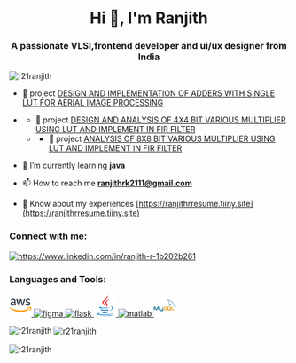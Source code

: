 <h1 align="center">Hi 👋, I'm Ranjith</h1>
<h3 align="center">A passionate VLSI,frontend developer and ui/ux designer from India</h3>

<p align="left"> <img src="https://komarev.com/ghpvc/?username=r21ranjith&label=Profile%20views&color=0e75b6&style=flat" alt="r21ranjith" /> </p>

- 🔭 project [DESIGN AND IMPLEMENTATION OF ADDERS WITH SINGLE LUT FOR AERIAL IMAGE PROCESSING](https://github.com/R21Ranjith/VLSI-P1.git)
- - 🔭 project [DESIGN AND ANALYSIS OF 4X4 BIT VARIOUS MULTIPLIER USING LUT AND IMPLEMENT IN FIR FILTER](https://github.com/R21Ranjith/VLSI-P2.git)
  - - 🔭 project [ ANALYSIS OF 8X8 BIT VARIOUS MULTIPLIER USING LUT AND IMPLEMENT IN FIR FILTER](https://github.com/R21Ranjith/VLSI-P2.git)

- 🌱 I’m currently learning **java**

- 📫 How to reach me **ranjithrk2111@gmail.com**

- 📄 Know about my experiences [https://ranjithrresume.tiiny.site](https://ranjithrresume.tiiny.site)

<h3 align="left">Connect with me:</h3>
<p align="left">
<a href="https://linkedin.com/in/https://www.linkedin.com/in/ranjith-r-1b202b261" target="blank"><img align="center" src="https://raw.githubusercontent.com/rahuldkjain/github-profile-readme-generator/master/src/images/icons/Social/linked-in-alt.svg" alt="https://www.linkedin.com/in/ranjith-r-1b202b261" height="30" width="40" /></a>
</p>

<h3 align="left">Languages and Tools:</h3>
<p align="left"> <a href="https://aws.amazon.com" target="_blank" rel="noreferrer"> <img src="https://raw.githubusercontent.com/devicons/devicon/master/icons/amazonwebservices/amazonwebservices-original-wordmark.svg" alt="aws" width="40" height="40"/> </a> <a href="https://www.figma.com/" target="_blank" rel="noreferrer"> <img src="https://www.vectorlogo.zone/logos/figma/figma-icon.svg" alt="figma" width="40" height="40"/> </a> <a href="https://flask.palletsprojects.com/" target="_blank" rel="noreferrer"> <img src="https://www.vectorlogo.zone/logos/pocoo_flask/pocoo_flask-icon.svg" alt="flask" width="40" height="40"/> </a> <a href="https://www.java.com" target="_blank" rel="noreferrer"> <img src="https://raw.githubusercontent.com/devicons/devicon/master/icons/java/java-original.svg" alt="java" width="40" height="40"/> </a> <a href="https://www.mathworks.com/" target="_blank" rel="noreferrer"> <img src="https://upload.wikimedia.org/wikipedia/commons/2/21/Matlab_Logo.png" alt="matlab" width="40" height="40"/> </a> <a href="https://www.mysql.com/" target="_blank" rel="noreferrer"> <img src="https://raw.githubusercontent.com/devicons/devicon/master/icons/mysql/mysql-original-wordmark.svg" alt="mysql" width="40" height="40"/> </a> </p>

<p><img align="left" src="https://github-readme-stats.vercel.app/api/top-langs?username=r21ranjith&show_icons=true&locale=en&layout=compact" alt="r21ranjith" /></p>

<p>&nbsp;<img align="center" src="https://github-readme-stats.vercel.app/api?username=r21ranjith&show_icons=true&locale=en" alt="r21ranjith" /></p>

<p><img align="center" src="https://github-readme-streak-stats.herokuapp.com/?user=r21ranjith&" alt="r21ranjith" /></p>


